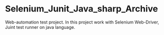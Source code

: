# Selenium_Junit_Java_sharp_Archive
Web-automation test project. In this project work with Selenium Web-Driver, Juint test runner on java language.


